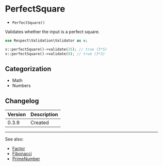 # PerfectSquare

- `PerfectSquare()`

Validates whether the input is a perfect square.

```php
use Respect\Validation\Validator as v;

v::perfectSquare()->validate(25); // true (5*5)
v::perfectSquare()->validate(9); // true (3*3)
```

## Categorization

- Math
- Numbers

## Changelog

Version | Description
--------|-------------
  0.3.9 | Created

***
See also:

- [Factor](Factor.md)
- [Fibonacci](Fibonacci.md)
- [PrimeNumber](PrimeNumber.md)
